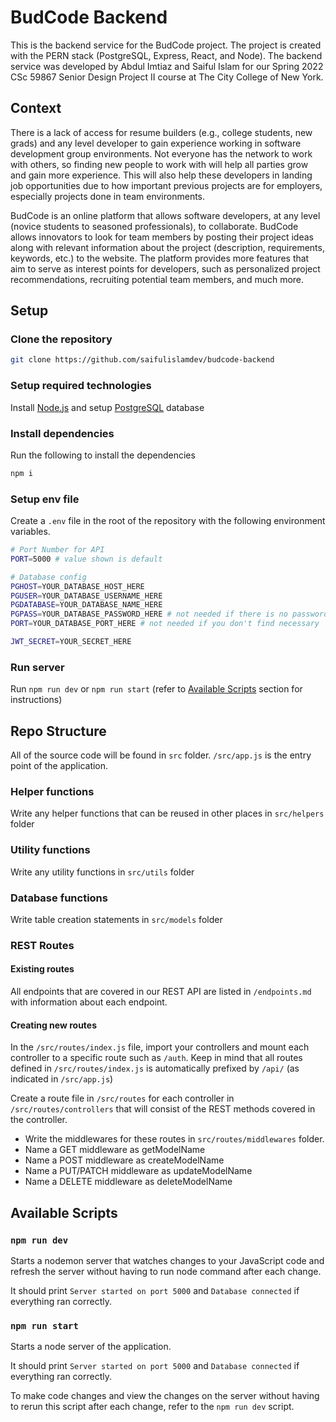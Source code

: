 # BudCode Backend

This is the backend service for the BudCode project. The project is created with the PERN stack (PostgreSQL, Express, React, and Node). The backend service was developed by Abdul Imtiaz and Saiful Islam for our Spring 2022 CSc 59867 Senior Design Project II course at The City College of New York.

## Context

There is a lack of access for resume builders (e.g., college students, new grads) and any level developer to gain experience working in software development group environments. Not everyone has the network to work with others, so finding new people to work with will help all parties grow and gain more experience. This will also help these developers in landing job opportunities due to how important previous projects are for employers, especially projects done in team environments.

BudCode is an online platform that allows software developers, at any level (novice students to seasoned professionals), to collaborate. BudCode allows innovators to look for team members by posting their project ideas along with relevant information about the project (description, requirements, keywords, etc.) to the website. The platform provides more features that aim to serve as interest points for developers, such as personalized project recommendations, recruiting potential team members, and much more.

## Setup

### Clone the repository

```bash
git clone https://github.com/saifulislamdev/budcode-backend
```

### Setup required technologies
Install [Node.js](https://nodejs.org/) and setup [PostgreSQL](https://www.postgresql.org/about/) database

### Install dependencies

Run the following to install the dependencies

```bash
npm i
```

### Setup env file

Create a `.env` file in the root of the repository with the following environment variables.

```bash
# Port Number for API
PORT=5000 # value shown is default

# Database config
PGHOST=YOUR_DATABASE_HOST_HERE
PGUSER=YOUR_DATABASE_USERNAME_HERE
PGDATABASE=YOUR_DATABASE_NAME_HERE
PGPASS=YOUR_DATABASE_PASSWORD_HERE # not needed if there is no password
PORT=YOUR_DATABASE_PORT_HERE # not needed if you don't find necessary

JWT_SECRET=YOUR_SECRET_HERE
```

### Run server

Run `npm run dev` or `npm run start` (refer to [Available Scripts](##Available-Scripts) section for instructions)

## Repo Structure

All of the source code will be found in `src` folder.
`/src/app.js` is the entry point of the application.

### Helper functions

Write any helper functions that can be reused in other places in `src/helpers` folder

### Utility functions

Write any utility functions in `src/utils` folder

### Database functions

Write table creation statements in `src/models` folder

### REST Routes

#### Existing routes

All endpoints that are covered in our REST API are listed in `/endpoints.md` with information about each endpoint.

#### Creating new routes

In the `/src/routes/index.js` file, import your controllers and mount each controller to a specific route such as `/auth`. Keep in mind that all routes defined in `/src/routes/index.js` is automatically prefixed by `/api/` (as indicated in `/src/app.js`)

Create a route file in `/src/routes` for each controller in `/src/routes/controllers` that will consist of the REST methods covered in the controller.

-   Write the middlewares for these routes in `src/routes/middlewares` folder.
-   Name a GET middleware as getModelName
-   Name a POST middleware as createModelName
-   Name a PUT/PATCH middleware as updateModelName
-   Name a DELETE middleware as deleteModelName

## Available Scripts

### `npm run dev`

Starts a nodemon server that watches changes to your JavaScript code and refresh the server without having to run node command after each change.

It should print `Server started on port 5000` and `Database connected` if everything ran correctly.

### `npm run start`

Starts a node server of the application.

It should print `Server started on port 5000` and `Database connected` if everything ran correctly.

To make code changes and view the changes on the server without having to rerun this script after each change, refer to the `npm run dev` script.

